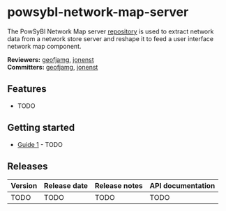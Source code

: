 # powsybl-network-map-server
The PowSyBl Network Map server [repository](https://github.com/powsybl/powsybl-network-map-server) is used to extract network data from a network store server and reshape it to feed a user interface network map component.

**Reviewers:** [geofjamg](https://github.com/geofjamg), [jonenst](https://github.com/jonenst)  
**Committers:** [geofjamg](https://github.com/geofjamg), [jonenst](https://github.com/jonenst)

## Features

- TODO

## Getting started

- [Guide 1]() - TODO

## Releases

| Version | Release date | Release notes | API documentation |
| ------- | ------------ | ------------- | ----------------- |
| TODO | TODO | TODO | TODO |
